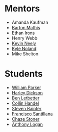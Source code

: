 # Mentors
- Amanda Kaufman
- [Barton Mathis](https://github.com/rbmathis)
- Ethan Irons
- Henry Webb
- [Kevin Neely](https://github.com/kneely/)
- [Kyle Noland](https://github.com/kylednoland)
- Mike Shelton


# Students
- [William Parker](https://github.com/parkerws)
- [Harley Dickson](https://github.com/thenowherenlboy)
- [Ben Letbetter](https://github.com/blletbetter)
- [Collin Handel](https://github.com/collinhandel)
- [Steven Bainter](https://github.com/bainter92x)
- [Francisco Santillana](https://github.com/FranciscoSantillana)
- [Chaze Stoner](https://github.com/chaze-stoner)
- [Anthony Logan](https://github.com/marine0408)
